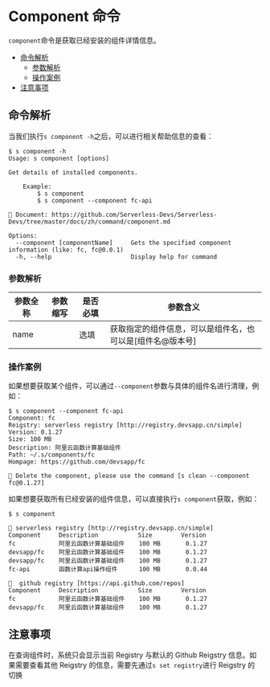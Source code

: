 # Component 命令

`component`命令是获取已经安装的组件详情信息。

- [命令解析](#命令解析)
    - [参数解析](#参数解析)
    - [操作案例](#操作案例)
- [注意事项](#注意事项)

## 命令解析

当我们执行`s component -h`之后，可以进行相关帮助信息的查看：

```shell script
$ s component -h
Usage: s component [options]

Get details of installed components.
    
    Example:
        $ s component
        $ s component --component fc-api

📖 Document: https://github.com/Serverless-Devs/Serverless-Devs/tree/master/docs/zh/command/component.md

Options:
  --component [componentName]     Gets the specified component information (like: fc, fc@0.0.1)
  -h, --help                      Display help for command
```

### 参数解析

| 参数全称 | 参数缩写 | 是否必填 | 参数含义 |
|-----|-----|-----|-----|
| name |  | 选填 | 获取指定的组件信息，可以是组件名，也可以是[组件名@版本号] |

### 操作案例

如果想要获取某个组件，可以通过`--component`参数与具体的组件名进行清理，例如：

```shell script
$ s component --component fc-api
Component: fc
Reigstry: serverless registry [http://registry.devsapp.cn/simple] 
Version: 0.1.27  
Size: 100 MB
Description: 阿里云函数计算基础组件
Path: ~/.s/components/fc
Hompage: https://github.com/devsapp/fc

🙋 Delete the component, please use the command [s clean --component fc@0.1.27]
```

如果想要获取所有已经安装的组件信息，可以直接执行`s component`获取，例如：

```shell script
$ s component 

🔎 serverless registry [http://registry.devsapp.cn/simple] 
Component     Description           Size        Version 
fc            阿里云函数计算基础组件    100 MB       0.1.27
devsapp/fc    阿里云函数计算基础组件    100 MB       0.1.27
devsapp/fc    阿里云函数计算基础组件    100 MB       0.1.27
fc-api        函数计算api操作组件      100 MB       0.0.44

🔎  github registry [https://api.github.com/repos]
Component     Description           Size        Version 
fc            阿里云函数计算基础组件    100 MB       0.1.27
devsapp/fc    阿里云函数计算基础组件    100 MB       0.1.27

```


## 注意事项

在查询组件时，系统只会显示当前 Registry 与默认的 Github Reigstry 信息。如果需要查看其他 Reigstry 的信息，需要先通过`s set registry`进行 Reigstry 的切换